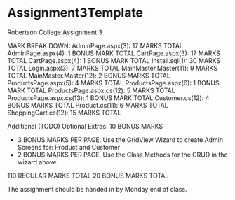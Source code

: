 # Assignment3Template
Robertson College Assignment 3

MARK BREAK DOWN:
AdminPage.aspx(3):			17 MARKS TOTAL
AdminPage.aspx(4):			1 BONUS MARK TOTAL
CartPage.aspx(3):			17 MARKS TOTAL
CartPage.aspx(4):			1 BONUS MARK TOTAL
Install.sql(1):				30 MARKS TOTAL
Login.aspx(3):				7 MARKS TOTAL
MainMaster.Master(11):		9 MARKS TOTAL
MainMaster.Master(12):		2 BONUS MARKS TOTAL
ProductsPage.aspx(5):		4 MARKS TOTAL
ProductsPage.aspx(6):		1 BONUS MARK TOTAL
ProductsPage.aspx.cs(12):	5 MARKS TOTAL
ProductsPage.aspx.cs(13):	1 BONUS MARK TOTAL
Customer.cs(12):			4 BONUS MARKS TOTAL
Product.cs(11):				6 MARKS TOTAL
ShoppingCart.cs(12):		15 MARKS TOTAL

Additional (TODO) Optional Extras: 10 BONUS MARKS 
- 3 BONUS MARKS PER PAGE. Use the GridView Wizard to create Admin Screens for: Product and Customer
- 2 BONUS MARKS PER PAGE. Use the Class Methods for the CRUD in the wizard above 

110 REGULAR MARKS TOTAL
20 BONUS MARKS TOTAL

The assignment should be handed in by Monday end of class.

